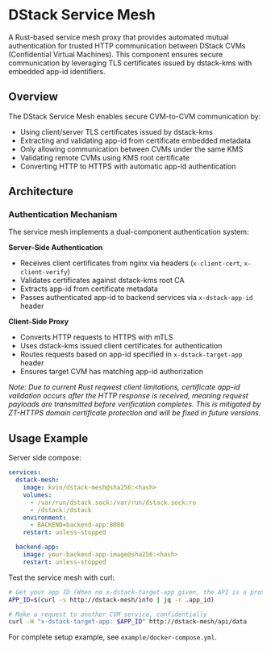 # DStack Service Mesh

A Rust-based service mesh proxy that provides automated mutual authentication for trusted HTTP communication between DStack CVMs (Confidential Virtual Machines). This component ensures secure communication by leveraging TLS certificates issued by dstack-kms with embedded app-id identifiers.

## Overview

The DStack Service Mesh enables secure CVM-to-CVM communication by:
- Using client/server TLS certificates issued by dstack-kms
- Extracting and validating app-id from certificate embedded metadata
- Only allowing communication between CVMs under the same KMS
- Validating remote CVMs using KMS root certificate
- Converting HTTP to HTTPS with automatic app-id authentication

## Architecture

### Authentication Mechanism

The service mesh implements a dual-component authentication system:

**Server-Side Authentication**
- Receives client certificates from nginx via headers (`x-client-cert`, `x-client-verify`)
- Validates certificates against dstack-kms root CA
- Extracts app-id from certificate metadata
- Passes authenticated app-id to backend services via `x-dstack-app-id` header

**Client-Side Proxy**
- Converts HTTP requests to HTTPS with mTLS
- Uses dstack-kms issued client certificates for authentication
- Routes requests based on app-id specified in `x-dstack-target-app` header
- Ensures target CVM has matching app-id authorization

*Note: Due to current Rust reqwest client limitations, certificate app-id validation occurs after the HTTP response is received, meaning request payloads are transmitted before verification completes. This is mitigated by ZT-HTTPS domain certificate protection and will be fixed in future versions.*

## Usage Example

Server side compose:
```yaml
services:
  dstack-mesh:
    image: kvin/dstack-mesh@sha256:<hash>
    volumes:
      - /var/run/dstack.sock:/var/run/dstack.sock:ro
      - /dstack:/dstack
    environment:
      - BACKEND=backend-app:8080
    restart: unless-stopped

  backend-app:
    image: your-backend-app-image@sha256:<hash>
    restart: unless-stopped
```

Test the service mesh with curl:

```bash
# Get your app ID (When no x-dstack-target-app given, the API is a proxy to dstack guest agent)
APP_ID=$(curl -s http://dstack-mesh/info | jq -r .app_id)

# Make a request to another CVM service, confidentially
curl -H "x-dstack-target-app: $APP_ID" http://dstack-mesh/api/data
```

For complete setup example, see `example/docker-compose.yml`.
